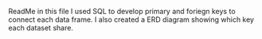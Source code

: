 ReadMe
in this file I used SQL to develop primary and foriegn keys to connect each data frame. I also created a ERD diagram showing which key each dataset share. 
